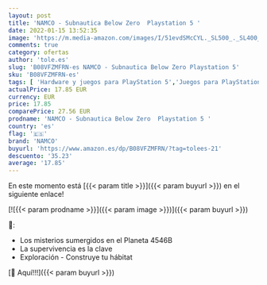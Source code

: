 ```yaml
---
layout: post
title: 'NAMCO - Subnautica Below Zero  Playstation 5 '
date: 2022-01-15 13:52:35
image: 'https://m.media-amazon.com/images/I/51evdSMcCYL._SL500_._SL400_.jpg'
comments: true
category: ofertas
author: 'tole.es'
slug: 'B08VFZMFRN-es NAMCO - Subnautica Below Zero Playstation 5'
sku: 'B08VFZMFRN-es'
tags: [ 'Hardware y juegos para PlayStation 5','Juegos para PlayStation 5','Videojuegos','namco','playstation', ]
actualPrice: 17.85 EUR
currency: EUR
price: 17.85
comparePrice: 27.56 EUR
prodname: 'NAMCO - Subnautica Below Zero  Playstation 5 '
country: 'es'
flag: '🇪🇸'
brand: 'NAMCO'
buyurl: 'https://www.amazon.es/dp/B08VFZMFRN/?tag=tolees-21'
descuento: '35.23'
average: '17.85'
---
```


En este momento está [{{< param title >}}]({{< param buyurl >}}) en el siguiente enlace!

[![{{< param prodname >}}]({{< param image >}})]({{< param buyurl >}})

🔎:

- Los misterios sumergidos en el Planeta 4546B
- La supervivencia es la clave
- Exploración - Construye tu hábitat

[🛒 Aquí!!!]({{< param buyurl >}})
